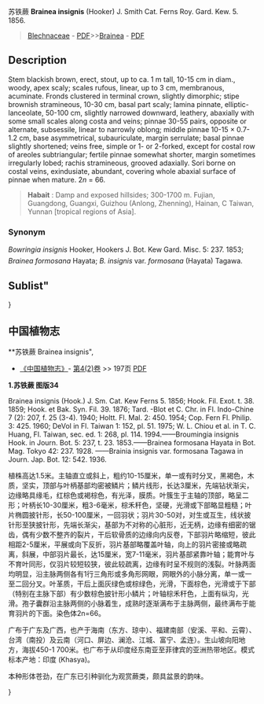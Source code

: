 苏铁蕨 **Brainea insignis** (Hooker) J. Smith Cat. Ferns Roy. Gard. Kew. 5. 1856.

> [Blechnaceae](http://www.iplant.cn/info/Blechnaceae?t=foc) - [PDF](http://www.iplant.cn/foc/pdf/Blechnaceae.pdf)>>[Brainea](http://www.iplant.cn/info/Brainea?t=foc) - [PDF](http://www.iplant.cn/foc/pdf/Brainea.pdf)

## Description

Stem blackish brown, erect, stout, up to ca. 1 m tall, 10-15 cm in diam., woody, apex scaly; scales rufous, linear, up to 3 cm, membranous, acuminate. Fronds clustered in terminal crown, slightly dimorphic; stipe brownish stramineous, 10-30 cm, basal part scaly; lamina pinnate, elliptic-lanceolate, 50-100 cm, slightly narrowed downward, leathery, abaxially with some small scales along costa and veins; pinnae 30-55 pairs, opposite or alternate, subsessile, linear to narrowly oblong; middle pinnae 10-15 × 0.7-1.2 cm, base asymmetrical, subauriculate, margin serrulate; basal pinnae slightly shortened; veins free, simple or 1- or 2-forked, except for costal row of areoles subtriangular; fertile pinnae somewhat shorter, margin sometimes irregularly lobed; rachis stramineous, grooved adaxially. Sori borne on costal veins, exindusiate, abundant, covering whole abaxial surface of pinnae when mature. 2*n* = 66.

> **Habait** : 
> Damp and exposed hillsides; 300-1700 m. Fujian, Guangdong, Guangxi, Guizhou (Anlong, Zhenning), Hainan, C Taiwan, Yunnan [tropical regions of Asia].

### Synonym
*Bowringia insignis* Hooker, Hookers J. Bot. Kew Gard. Misc. 5: 237. 1853; *Brainea formosana* Hayata; *B. insignis* var. *formosana* (Hayata) Tagawa.

## Sublist"
}
## 中国植物志

**苏铁蕨 Brainea insignis",

* [《中国植物志》](http://www.iplant.cn/frps)- [第4(2)卷](http://www.iplant.cn/frps/vol/4(2)) >> 197页 [PDF](http://www.iplant.cn/frps/pdf/4(2)/197.PDF)

**1.苏铁蕨 图版34**

Brainea insignis (Hook.) J. Sm. Cat. Kew Ferns 5. 1856; Hook. Fil. Exot. t. 38. 1859; Hook. et Bak. Syn. Fil. 39. 1876; Tard. -Blot et C. Chr. in Fl. Indo-Chine 7 (2): 207, f. 25 (3-4). 1940; Holtt. Fl. Mal. 2: 450. 1954; Cop. Fern Fl. Philip. 3: 425. 1960; DeVol in Fl. Taiwan 1: 152, pl. 51. 1975; W. L. Chiou et al. in T. C. Huang, Fl. Taiwan, sec. ed. 1: 268, pl. 114. 1994.——Broumingia insignis Hook. in Journ. Bot. 5: 237, t. 23. 1853.——Brainea formosana Hayata in Bot. Mag. Tokyo 42: 237. 1928. ——Brainia insignis var. formosana Tagawa in Journ. Jap. Bot. 12: 542. 1936.

植株高达1.5米。主轴直立或斜上，粗约10-15厘米，单一或有时分叉，黑褐色，木质，坚实，顶部与叶柄基部均密被鳞片；鳞片线形，长达3厘米，先端钻状渐尖，边缘略具缘毛，红棕色或褐棕色，有光泽，膜质。叶簇生于主轴的顶部，略呈二形；叶柄长10-30厘米，粗3-6毫米，棕禾秆色，坚硬，光滑或下部略显粗糙；叶片椭圆披针形，长50-100厘米，一回羽状；羽片30-50对，对生或互生，线状披针形至狭披针形，先端长渐尖，基部为不对称的心脏形，近无柄，边缘有细密的锯齿，偶有少数不整齐的裂片，干后软骨质的边缘向内反卷，下部羽片略缩短，彼此相距2-5厘米，平展或向下反折，羽片基部略覆盖叶轴，向上的羽片密接或略疏离，斜展，中部羽片最长，达15厘米，宽7-11毫米，羽片基部紧靠叶轴；能育叶与不育叶同形，仅羽片较短较狭，彼此较疏离，边缘有时呈不规则的浅裂。叶脉两面均明显，沿主脉两侧各有1行三角形或多角形网眼，网眼外的小脉分离，单一或一至二回分叉。叶革质，干后上面灰绿色或棕绿色，光滑，下面棕色，光滑或于下部（特别在主脉下部）有少数棕色披针形小鳞片；叶轴棕禾秆色，上面有纵沟，光滑。孢子囊群沿主脉两侧的小脉着生，成熟时逐渐满布于主脉两侧，最终满布于能育羽片的下面。染色体2n=66。

广布于广东及广西，也产于海南（东方、琼中）、福建南部（安溪、平和、云霄）、台湾（南投）及云南（河口、屏边、澜沧、江城、富宁、孟连）。生山坡向阳地方，海拔450-1 700米。也广布于从印度经东南亚至菲律宾的亚洲热带地区。模式标本产地：印度 (Khasya)。

本种形体苍劲，在广东已引种驯化为观赏蕨类，颇具盆景的韵味。

}